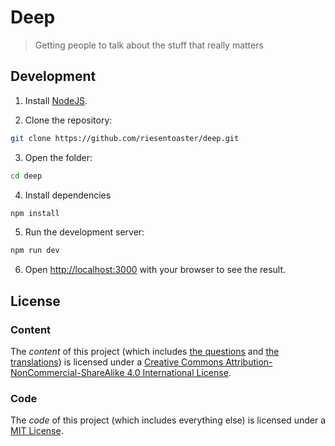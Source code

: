 # Deep

> Getting people to talk about the stuff that really matters

## Development

1. Install [NodeJS](https://nodejs.org/).

2. Clone the repository:
```bash
git clone https://github.com/riesentoaster/deep.git
```

3. Open the folder:
```bash
cd deep
```

4. Install dependencies
```bash
npm install
```

5. Run the development server:
```bash
npm run dev
```

6. Open [http://localhost:3000](http://localhost:3000) with your browser to see the result.

## License

### Content

The *content* of this project (which includes [the questions](./shared/questions.ts) and [the translations](./public/locales/)) is licensed  under a [Creative Commons Attribution-NonCommercial-ShareAlike 4.0 International License](http://creativecommons.org/licenses/by-nc-sa/4.0/).

### Code

The *code* of this project (which includes everything else) is licensed under a [MIT License](https://opensource.org/license/mit/).